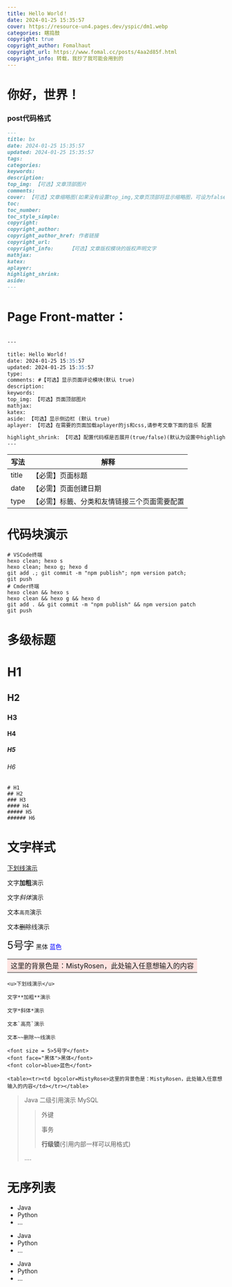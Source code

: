 ```yaml
---
title: Hello World！ 
date: 2024-01-25 15:35:57
cover: https://resource-un4.pages.dev/yspic/dm1.webp
categories: 瞎捣鼓
copyright: true
copyright_author: Fomalhaut
copyright_url: https://www.fomal.cc/posts/4aa2d85f.html
copyright_info: 转载，我抄了我可能会用到的
---
```


# 你好，世界！

### post代码格式

``` Markdown
--- 
title: bx
date: 2024-01-25 15:35:57
updated: 2024-01-25 15:35:57
tags: 
categories: 
keywords: 
description: 
top_img: 【可选】文章顶部图片
comments:
cover: 【可选】文章缩略图(如果没有设置top_img,文章页顶部将显示缩略图，可设为false/图片地址/留空)
toc:
toc_number:
toc_style_simple:
copyright:
copyright_author:
copyright_author_href: 作者链接
copyright_url:
copyright_info: 	【可选】文章版权模块的版权声明文字
mathjax:
katex:
aplayer:
highlight_shrink:
aside:
--- 
```
# Page Front-matter：
```md

--- 

title: Hello World！ 
date: 2024-01-25 15:35:57
updated: 2024-01-25 15:35:57
type: 
comments: #【可选】显示页面评论模块(默认 true)
description:
keywords:
top_img: 【可选】页面顶部图片
mathjax:
katex:
aside: 【可选】显示侧边栏 (默认 true)
aplayer: 【可选】在需要的页面加载aplayer的js和css,请参考文章下面的音乐 配置

highlight_shrink: 【可选】配置代码框是否展开(true/false)(默认为设置中highlight_shrink的配置)
--- 

```
| 写法 | 解释     |
| -------- | -------- |
| title    | 【必需】页面标题 |
| date     | 【必需】页面创建日期 |
| type      | 【必需】标籤、分类和友情链接三个页面需要配置  |

# 代码块演示
```shell
# VSCode终端
hexo clean; hexo s
hexo clean; hexo g; hexo d
git add .; git commit -m "npm publish"; npm version patch; 
git push
# Cmder终端
hexo clean && hexo s
hexo clean && hexo g && hexo d
git add . && git commit -m "npm publish" && npm version patch
git push
```

# 多级标题

# H1

## H2

### H3

#### H4

##### H5

###### H6

```
# H1
## H2
### H3
#### H4
##### H5
###### H6
```

# 文字样式

<u>下划线演示</u>

文字**加粗**演示

文字*斜体*演示

文本`高亮`演示

文本~~删除~~线演示

<font size = 5>5号字</font>
<font face="黑体">黑体</font>
<font color=blue>蓝色</font>

<table><tr><td bgcolor=MistyRose>这里的背景色是：MistyRosen，此处输入任意想输入的内容</td></tr></table>

```
<u>下划线演示</u>

文字**加粗**演示

文字*斜体*演示

文本`高亮`演示

文本~~删除~~线演示

<font size = 5>5号字</font>
<font face="黑体">黑体</font>
<font color=blue>蓝色</font>

<table><tr><td bgcolor=MistyRose>这里的背景色是：MistyRosen，此处输入任意想输入的内容</td></tr></table>
```

>  Java
>  二级引用演示
>  MySQL
>
>  >外键
>  >
>  >事务
>  >
>  >**行级锁**(引用内部一样可以用格式)
>
>  ....

# 无序列表

* Java
* Python
* ...

+ Java
+ Python
+ ...

- Java
- Python
- ...

